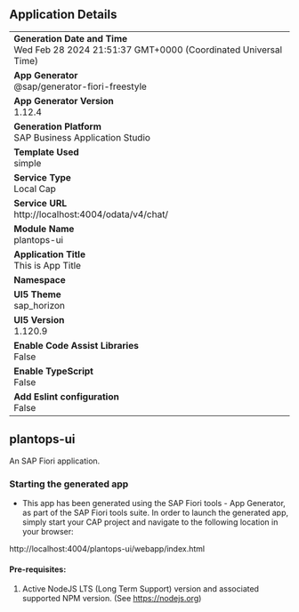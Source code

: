## Application Details
|               |
| ------------- |
|**Generation Date and Time**<br>Wed Feb 28 2024 21:51:37 GMT+0000 (Coordinated Universal Time)|
|**App Generator**<br>@sap/generator-fiori-freestyle|
|**App Generator Version**<br>1.12.4|
|**Generation Platform**<br>SAP Business Application Studio|
|**Template Used**<br>simple|
|**Service Type**<br>Local Cap|
|**Service URL**<br>http://localhost:4004/odata/v4/chat/
|**Module Name**<br>plantops-ui|
|**Application Title**<br>This is App Title|
|**Namespace**<br>|
|**UI5 Theme**<br>sap_horizon|
|**UI5 Version**<br>1.120.9|
|**Enable Code Assist Libraries**<br>False|
|**Enable TypeScript**<br>False|
|**Add Eslint configuration**<br>False|

## plantops-ui

An SAP Fiori application.

### Starting the generated app

-   This app has been generated using the SAP Fiori tools - App Generator, as part of the SAP Fiori tools suite.  In order to launch the generated app, simply start your CAP project and navigate to the following location in your browser:

http://localhost:4004/plantops-ui/webapp/index.html

#### Pre-requisites:

1. Active NodeJS LTS (Long Term Support) version and associated supported NPM version.  (See https://nodejs.org)


